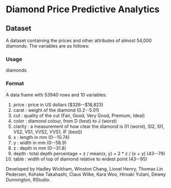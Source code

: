 # Diamond Price Predictive Analytics

## Dataset
A dataset containing the prices and other attributes of almost 54,000 diamonds. The variables are as follows:

### Usage
diamonds

### Format
A data frame with 53940 rows and 10 variables:

1. price : price in US dollars (\$326--\$18,823)
2. carat : weight of the diamond (0.2--5.01)
3. cut : quality of the cut (Fair, Good, Very Good, Premium, Ideal)
4. color : diamond colour, from D (best) to J (worst)
5. clarity : a measurement of how clear the diamond is (I1 (worst), SI2, SI1, VS2, VS1, VVS2, VVS1, IF (best))
6. x : length in mm (0--10.74)
7. y : width in mm (0--58.9)
8. z : depth in mm (0--31.8)
9. depth : total depth percentage = z / mean(x, y) = 2 * z / (x + y) (43--79)
10. table : width of top of diamond relative to widest point (43--95)

Developed by Hadley Wickham, Winston Chang, Lionel Henry, Thomas Lin Pedersen, Kohske Takahashi, Claus Wilke, Kara Woo, Hiroaki Yutani, Dewey Dunnington, RStudio.
